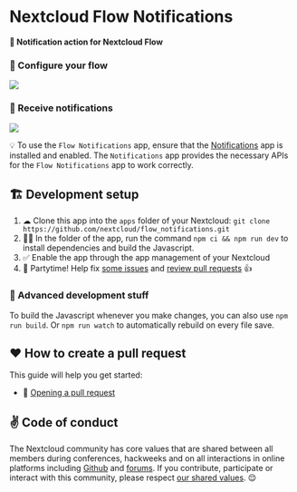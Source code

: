 # Nextcloud Flow Notifications

**📝 Notification action for Nextcloud Flow**

### 🔩 Configure your flow
![](screenshots/configuration.png)

### 🔔 Receive notifications
![](screenshots/notification.png)

💡 To use the `Flow Notifications` app, ensure that the [Notifications](https://github.com/nextcloud/notifications) app is installed and enabled. The `Notifications` app provides the necessary APIs for the `Flow Notifications` app to work correctly.

## 🏗 Development setup

1. ☁ Clone this app into the `apps` folder of your Nextcloud: `git clone https://github.com/nextcloud/flow_notifications.git`
2. 👩‍💻 In the folder of the app, run the command `npm ci && npm run dev` to install dependencies and build the Javascript.
3. ✅ Enable the app through the app management of your Nextcloud
4. 🎉 Partytime! Help fix [some issues](https://github.com/nextcloud/flow_notifications/issues) and [review pull requests](https://github.com/nextcloud/flow_notifications/pulls) 👍


### 🧙 Advanced development stuff

To build the Javascript whenever you make changes, you can also use `npm run build`. Or `npm run watch` to automatically rebuild on every file save.


## ♥ How to create a pull request

This guide will help you get started:
- 💃 [Opening a pull request](https://opensource.guide/how-to-contribute/#opening-a-pull-request)


## ✌ Code of conduct

The Nextcloud community has core values that are shared between all members during conferences, hackweeks and on all interactions in online platforms including [Github](https://github.com/nextcloud) and [forums](https://help.nextcloud.com). If you contribute, participate or interact with this community, please respect [our shared values](https://nextcloud.com/code-of-conduct/). 😌
